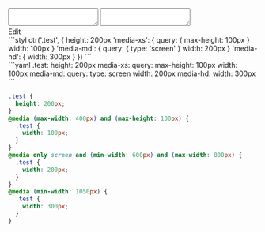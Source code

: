 <div data-size="400" class="code-cont" data-example="at">
    <div class="code">
        <div class="code-wrap">
            <textarea id="stylus"></textarea>
            <textarea id="css"></textarea>
            <div class="edit-code">
                <span>Edit</span>
            </div>
        </div>
    </div>
</div>


<div data-size="400" data-examples="stylus"></div>
```styl
ctr('.test', {
  height: 200px
  'media-xs': {
    query: {
      max-height: 100px
    }
    width: 100px
  }
  'media-md': {
    query: {
      type: 'screen'
    }
    width: 200px
  }
  'media-hd': {
    width: 300px
  }
})
```

<div data-size="400" data-examples="yaml"></div>
```yaml
.test:
  height: 200px
  media-xs:
    query:
      max-height: 100px
    width: 100px
  media-md:
    query:
      type: screen
    width: 200px
  media-hd:
    width: 300px
```

```css
.test {
  height: 200px;
}
@media (max-width: 400px) and (max-height: 100px) {
  .test {
    width: 100px;
  }
}
@media only screen and (min-width: 600px) and (max-width: 800px) {
  .test {
    width: 200px;
  }
}
@media (min-width: 1050px) {
  .test {
    width: 300px;
  }
}
```
<div class="cf"></div>
